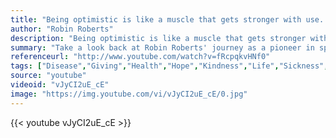 ```yaml
---
title: "Being optimistic is like a muscle that gets stronger with use. Makes it easier when the tough times arrive. You have to change the way you think in order to change the way you feel."
author: "Robin Roberts"
description: "Being optimistic is like a muscle that gets stronger with use. Makes it easier when the tough times arrive. You have to change the way you think in order to change the way you feel. - Robin Roberts quotes from GetInspired365.com"
summary: "Take a look back at Robin Roberts' journey as a pioneer in sports broadcasting to overcoming some of life's toughest obstacles."
referenceurl: "http://www.youtube.com/watch?v=fRcpqkvHNf0"
tags: ["Disease","Giving","Health","Hope","Kindness","Life","Sickness","Sport","Suffering",]
source: "youtube"
videoid: "vJyCI2uE_cE"
image: "https://img.youtube.com/vi/vJyCI2uE_cE/0.jpg"
---
```


{{< youtube vJyCI2uE_cE >}}

